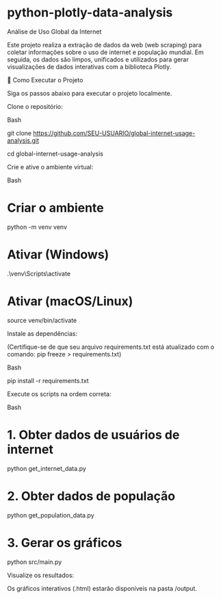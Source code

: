 # python-plotly-data-analysis



Análise de Uso Global da Internet

Este projeto realiza a extração de dados da web (web scraping) para coletar informações sobre o uso de internet e população mundial. Em seguida, os dados são limpos, unificados e utilizados para gerar visualizações de dados interativas com a biblioteca Plotly.



🚀 Como Executar o Projeto

Siga os passos abaixo para executar o projeto localmente.



Clone o repositório:



Bash



git clone https://github.com/SEU-USUARIO/global-internet-usage-analysis.git

cd global-internet-usage-analysis

Crie e ative o ambiente virtual:



Bash



# Criar o ambiente

python -m venv venv



# Ativar (Windows)

.\venv\Scripts\activate



# Ativar (macOS/Linux)

source venv/bin/activate

Instale as dependências:

(Certifique-se de que seu arquivo requirements.txt está atualizado com o comando: pip freeze > requirements.txt)



Bash



pip install -r requirements.txt

Execute os scripts na ordem correta:



Bash



# 1. Obter dados de usuários de internet

python get_internet_data.py



# 2. Obter dados de população

python get_population_data.py



# 3. Gerar os gráficos

python src/main.py

Visualize os resultados:

Os gráficos interativos (.html) estarão disponíveis na pasta /output.

